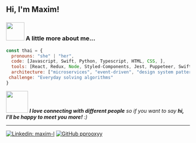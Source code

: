 Hi, I'm Maxim!
---

### <img src="https://media.giphy.com/media/VgCDAzcKvsR6OM0uWg/giphy.gif" width="50"> A little more about me...  

```javascript
const thai = {
  pronouns: "she" | "her",
  code: [Javascript, Swift, Python, Typescript, HTML, CSS, ],
  tools: [React, Redux, Node, Styled-Components, Jest, Puppeteer, SwiftUI, UIKit],
  architecture: ["microservices", "event-driven", "design system pattern", "MVVM"],
 challenge: "Everyday solving algorithms"
}
```

<img src="https://media.giphy.com/media/LnQjpWaON8nhr21vNW/giphy.gif" width="60"> <em><b>I love connecting with different people</b> so if you want to say <b>hi, I'll be happy to meet you more!</b> :)</em>

---

[![Linkedin: maxim-l](https://img.shields.io/badge/-thaianebraga-blue?style=flat-square&logo=Linkedin&logoColor=white&link=https://www.linkedin.com/in/maxim-lomakin/)](https://www.linkedin.com/in/maxim-lomakin/)
[![GitHub pprooxyy](https://img.shields.io/github/followers/pprooxyy?label=follow&style=social)](https://github.com/pprooxyy)
